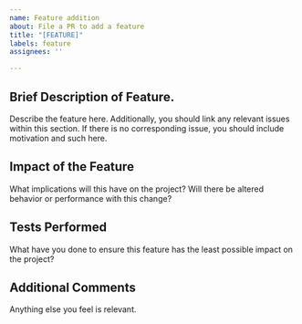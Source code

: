 ```yaml
---
name: Feature addition
about: File a PR to add a feature
title: "[FEATURE]"
labels: feature
assignees: ''

---
```


## Brief Description of Feature.

Describe the feature here. Additionally, you should link any relevant issues within this section. If there is no corresponding issue, you should include motivation and such here.

## Impact of the Feature

What implications will this have on the project? Will there be altered behavior or performance with this change?

## Tests Performed

What have you done to ensure this feature has the least possible impact on the project?

## Additional Comments

Anything else you feel is relevant.